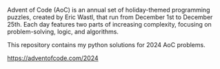 Advent of Code (AoC) is an annual set of holiday-themed programming puzzles, created by Eric Wastl, that run from December 1st to December 25th. Each day features two parts of increasing complexity, focusing on problem-solving, logic, and algorithms.

This repository contains my python solutions for 2024 AoC problems.

https://adventofcode.com/2024
